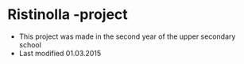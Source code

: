 # Ristinolla -project

* This project was made in the second year of the upper secondary school
* Last modified 01.03.2015
